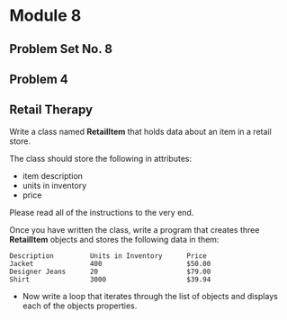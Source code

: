 # Module 8
## Problem Set No. 8
## Problem 4

## Retail Therapy

Write a class named **RetailItem** that holds data about an item in a retail store.

The class should store the following in attributes:

- item description
- units in inventory
- price

Please read all of the instructions to the very end.

Once you have written the class, write a program that creates three **RetailItem** objects and stores the following data in them:

```text
Description         Units in Inventory      Price
Jacket              400                     $50.00
Designer Jeans      20                      $79.00
Shirt               3000                    $39.94
```

- Now write a loop that iterates through the list of objects and displays each of the objects properties.

